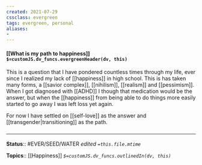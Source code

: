 ```yaml
---
created: 2021-07-29
cssclass: evergreen
tags: evergreen, personal
aliases:
- 
---
```


#### [[What is my path to happiness]] `$=customJS.dv_funcs.evergreenHeader(dv, this)`
This is a question that I have pondered countless times through my life, ever since I realized my lack of [[happiness]] in high school. This is has taken many forms, a [[savior complex]], [[nihilism]], [[realism]] and [[pessimism]]. When I got diagnosed with [[ADHD]] I though that medication would be the answer, but when the [[happiness]] from being able to do things more easily started to go away I was left loss yet again. 

For now I have settled on [[self-love]] as the answer and [[transgender|transitioning]] as the path.

### <hr class="footnote"/>

**Status**:: #EVER/SEED/WATER 
*edited `=this.file.mtime`*

**Topics**:: [[Happiness]]
*`$=customJS.dv_funcs.outlinedIn(dv, this)`*


